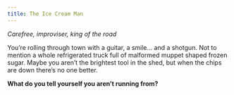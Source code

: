 ```yaml
---
title: The Ice Cream Man
---
```


_Carefree, improviser, king of the road_

You’re rolling through town with a guitar, a smile… and a shotgun. Not to mention a whole refrigerated truck full of malformed muppet shaped frozen sugar. Maybe you aren’t the brightest tool in the shed, but when the chips are down there’s no one better.

**What do you tell yourself you aren’t running from?**
